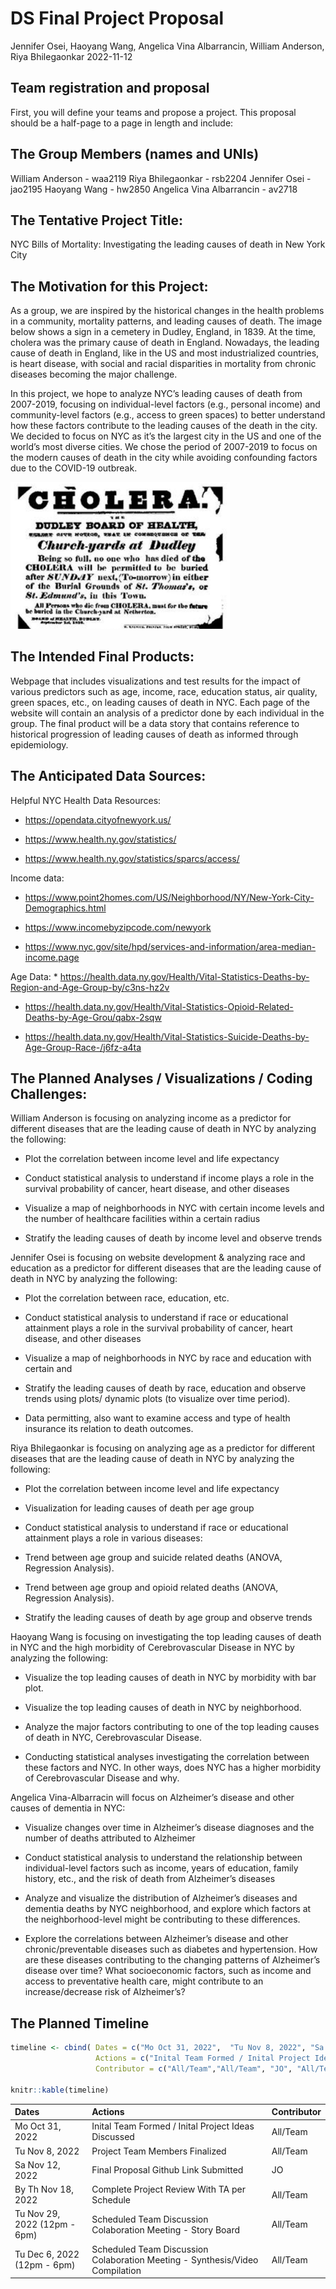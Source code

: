 DS Final Project Proposal
================
Jennifer Osei, Haoyang Wang, Angelica Vina Albarrancin, William
Anderson, Riya Bhilegaonkar
2022-11-12

## Team registration and proposal

First, you will define your teams and propose a project. This proposal
should be a half-page to a page in length and include:

## The Group Members (names and UNIs)

William Anderson - waa2119 Riya Bhilegaonkar - rsb2204 Jennifer Osei -
jao2195 Haoyang Wang - hw2850 Angelica Vina Albarrancin - av2718

## The Tentative Project Title:

NYC Bills of Mortality: Investigating the leading causes of death in New
York City

## The Motivation for this Project:

As a group, we are inspired by the historical changes in the health
problems in a community, mortality patterns, and leading causes of
death. The image below shows a sign in a cemetery in Dudley, England, in
1839. At the time, cholera was the primary cause of death in England.
Nowadays, the leading cause of death in England, like in the US and most
industrialized countries, is heart disease, with social and racial
disparities in mortality from chronic diseases becoming the major
challenge.

In this project, we hope to analyze NYC’s leading causes of death from
2007-2019, focusing on individual-level factors (e.g., personal income)
and community-level factors (e.g., access to green spaces) to better
understand how these factors contribute to the leading causes of the
death in the city. We decided to focus on NYC as it’s the largest city
in the US and one of the world’s most diverse cities. We chose the
period of 2007-2019 to focus on the modern causes of death in the city
while avoiding confounding factors due to the COVID-19 outbreak.

<img src="images/cholera.png" width="351" />

## The Intended Final Products:

Webpage that includes visualizations and test results for the impact of
various predictors such as age, income, race, education status, air
quality, green spaces, etc., on leading causes of death in NYC. Each
page of the website will contain an analysis of a predictor done by each
individual in the group. The final product will be a data story that
contains reference to historical progression of leading causes of death
as informed through epidemiology.

## The Anticipated Data Sources:

Helpful NYC Health Data Resources:

- <https://opendata.cityofnewyork.us/>

- <https://www.health.ny.gov/statistics/>

- <https://www.health.ny.gov/statistics/sparcs/access/>

Income data:

- <https://www.point2homes.com/US/Neighborhood/NY/New-York-City-Demographics.html>

- <https://www.incomebyzipcode.com/newyork>

- <https://www.nyc.gov/site/hpd/services-and-information/area-median-income.page>

Age Data: \*
<https://health.data.ny.gov/Health/Vital-Statistics-Deaths-by-Region-and-Age-Group-by/c3ns-hz2v>

- <https://health.data.ny.gov/Health/Vital-Statistics-Opioid-Related-Deaths-by-Age-Grou/qabx-2sqw>

- <https://health.data.ny.gov/Health/Vital-Statistics-Suicide-Deaths-by-Age-Group-Race-/j6fz-a4ta>

## The Planned Analyses / Visualizations / Coding Challenges:

William Anderson is focusing on analyzing income as a predictor for
different diseases that are the leading cause of death in NYC by
analyzing the following:

- Plot the correlation between income level and life expectancy

- Conduct statistical analysis to understand if income plays a role in
  the survival probability of cancer, heart disease, and other diseases

- Visualize a map of neighborhoods in NYC with certain income levels and
  the number of healthcare facilities within a certain radius

- Stratify the leading causes of death by income level and observe
  trends

Jennifer Osei is focusing on website development & analyzing race and
education as a predictor for different diseases that are the leading
cause of death in NYC by analyzing the following:

- Plot the correlation between race, education, etc.

- Conduct statistical analysis to understand if race or educational
  attainment plays a role in the survival probability of cancer, heart
  disease, and other diseases

- Visualize a map of neighborhoods in NYC by race and education with
  certain and

- Stratify the leading causes of death by race, education and observe
  trends using plots/ dynamic plots (to visualize over time period).

- Data permitting, also want to examine access and type of health
  insurance its relation to death outcomes.

Riya Bhilegaonkar is focusing on analyzing age as a predictor for
different diseases that are the leading cause of death in NYC by
analyzing the following:

- Plot the correlation between income level and life expectancy

- Visualization for leading causes of death per age group

- Conduct statistical analysis to understand if race or educational
  attainment plays a role in various diseases:

- Trend between age group and suicide related deaths (ANOVA, Regression
  Analysis).

- Trend between age group and opioid related deaths (ANOVA, Regression
  Analysis).

- Stratify the leading causes of death by age group and observe trends

Haoyang Wang is focusing on investigating the top leading causes of
death in NYC and the high morbidity of Cerebrovascular Disease in NYC by
analyzing the following:

- Visualize the top leading causes of death in NYC by morbidity with bar
  plot.

- Visualize the top leading causes of death in NYC by neighborhood.

- Analyze the major factors contributing to one of the top leading
  causes of death in NYC, Cerebrovascular Disease.

- Conducting statistical analyses investigating the correlation between
  these factors and NYC. In other ways, does NYC has a higher morbidity
  of Cerebrovascular Disease and why.

Angelica Vina-Albarracin will focus on Alzheimer’s disease and other
causes of dementia in NYC:

- Visualize changes over time in Alzheimer’s disease diagnoses and the
  number of deaths attributed to Alzheimer

- Conduct statistical analysis to understand the relationship between
  individual-level factors such as income, years of education, family
  history, etc., and the risk of death from Alzheimer’s diseases

- Analyze and visualize the distribution of Alzheimer’s diseases and
  dementia deaths by NYC neighborhood, and explore which factors at the
  neighborhood-level might be contributing to these differences.

- Explore the correlations between Alzheimer’s disease and other
  chronic/preventable diseases such as diabetes and hypertension. How
  are these diseases contributing to the changing patterns of
  Alzheimer’s disease over time? What socioeconomic factors, such as
  income and access to preventative health care, might contribute to an
  increase/decrease risk of Alzheimer’s?

## The Planned Timeline

``` r
timeline <- cbind( Dates = c("Mo Oct 31, 2022",  "Tu Nov 8, 2022", "Sa Nov 12, 2022", "By Th Nov 18, 2022", "Tu Nov 29, 2022 (12pm - 6pm)", "Tu Dec 6, 2022 (12pm - 6pm)" ), 
                   Actions = c("Inital Team Formed / Inital Project Ideas Discussed", "Project Team Members Finalized", "Final Proposal Github Link Submitted", "Complete Project Review With TA per Schedule", " Scheduled Team Discussion Colaboration Meeting - Story Board", "Scheduled Team Discussion Colaboration Meeting - Synthesis/Video Compilation"),
                   Contributor = c("All/Team","All/Team", "JO", "All/Team", "All/Team", "All/Team"))

knitr::kable(timeline) 
```

| Dates                        | Actions                                                                      | Contributor |
|:-----------------------------|:-----------------------------------------------------------------------------|:------------|
| Mo Oct 31, 2022              | Inital Team Formed / Inital Project Ideas Discussed                          | All/Team    |
| Tu Nov 8, 2022               | Project Team Members Finalized                                               | All/Team    |
| Sa Nov 12, 2022              | Final Proposal Github Link Submitted                                         | JO          |
| By Th Nov 18, 2022           | Complete Project Review With TA per Schedule                                 | All/Team    |
| Tu Nov 29, 2022 (12pm - 6pm) | Scheduled Team Discussion Colaboration Meeting - Story Board                 | All/Team    |
| Tu Dec 6, 2022 (12pm - 6pm)  | Scheduled Team Discussion Colaboration Meeting - Synthesis/Video Compilation | All/Team    |
